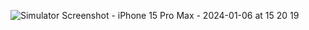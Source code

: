 ![Simulator Screenshot - iPhone 15 Pro Max - 2024-01-06 at 15 20 19](https://github.com/surenpoghosian/calculator/assets/56313895/cd3cfa79-f045-43ff-8d55-dedef74043e7)
